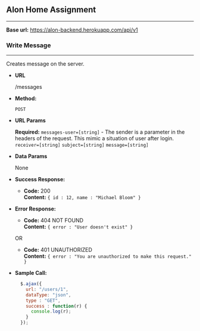 ## Alon Home Assignment ##
---

**Base url:** https://alon-backend.herokuapp.com/api/v1

### Write Message ###
----
  Creates message on the server.

* **URL**

  /messages

* **Method:**

  `POST`
  
*  **URL Params**

   **Required:**
   `messages-user=[string]` - The sender is a parameter in the headers of the request. This mimic a situation of user after login.
   `receiver=[string]`
   `subject=[string]`
   `message=[string]`

* **Data Params**

  None

* **Success Response:**

  * **Code:** 200 <br />
    **Content:** `{ id : 12, name : "Michael Bloom" }`
 
* **Error Response:**

  * **Code:** 404 NOT FOUND <br />
    **Content:** `{ error : "User doesn't exist" }`

  OR

  * **Code:** 401 UNAUTHORIZED <br />
    **Content:** `{ error : "You are unauthorized to make this request." }`

* **Sample Call:**

  ```javascript
    $.ajax({
      url: "/users/1",
      dataType: "json",
      type : "GET",
      success : function(r) {
        console.log(r);
      }
    });
  ```
